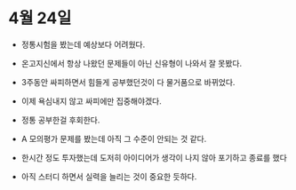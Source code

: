# 4월 24일

- 정통시험을 봤는데 예상보다 어려웠다.
- 온고지신에서 항상 나왔던 문제들이 아닌 신유형이 나와서 잘 못봤다.
- 3주동안 싸피하면서 힘들게 공부했던것이 다 물거품으로 바뀌었다.
- 이제 욕심내지 않고 싸피에만 집중해야겠다.
- 정통 공부한걸 후회한다.



- A 모의평가 문제를 봤는데 아직 그 수준이 안되는 것 같다.
- 한시간 정도 투자했는데 도저히 아이디어가 생각이 나지 않아 포기하고 종료를 했다
- 아직 스터디 하면서 실력을 늘리는 것이 중요한 듯하다.